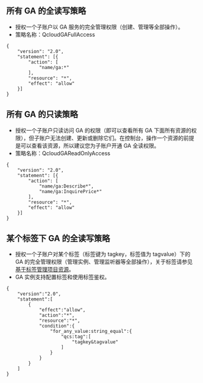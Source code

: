 ## 所有 GA 的全读写策略
- 授权一个子账户以 GA 服务的完全管理权限（创建、管理等全部操作）。
- 策略名称：QcloudGAFullAccess
```
{
	"version": "2.0",
	"statement": [{
		"action": [
			"name/ga:*"
		],
		"resource": "*",
		"effect": "allow"
	}]
}
```

## 所有 GA 的只读策略
- 授权一个子账户只读访问 GA 的权限（即可以查看所有 GA 下面所有资源的权限），但子账户无法创建、更新或删除它们。在控制台，操作一个资源的前提是可以查看该资源，所以建议您为子账户开通 GA 全读权限。
- 策略名称：QcloudGAReadOnlyAccess 
```
{
	"version": "2.0",
	"statement": [{
		"action": [
			"name/ga:Describe*",
			"name/ga:InquirePrice*"
		],
		"resource": "*",
		"effect": "allow"
	}]
}
```

## 某个标签下 GA 的全读写策略
- 授权一个子账户对某个标签（标签键为 tagkey，标签值为 tagvalue）下的 GA 的完全管理权限（管理实例、管理监听器等全部操作），关于标签请参见 [基于标签管理项目资源](https://cloud.tencent.com/document/product/598/32738#.E5.9F.BA.E4.BA.8E.E6.A0.87.E7.AD.BE.E7.AE.A1.E7.90.86.E9.A1.B9.E7.9B.AE.E8.B5.84.E6.BA.90)。
- GA 实例支持配置标签和使用标签鉴权。
```
{
    "version":"2.0",
    "statement":[
        {
            "effect":"allow",
            "action":"*",
            "resource":"*",
            "condition":{
                "for_any_value:string_equal":{
                    "qcs:tag":[
                        "tagkey&tagvalue"
                    ]
                }
            }
        }
    ]
}  
```